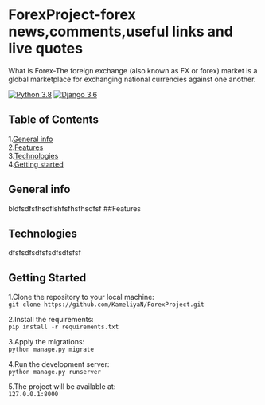 # ForexProject-forex news,comments,useful links and live quotes
What is Forex-The foreign exchange (also known as FX or forex) market is a global marketplace for exchanging national currencies against one another.

[![Python 3.8](https://img.shields.io/badge/python-3.8-green.svg)](https://www.python.org/)
[![Django 3.6](https://img.shields.io/badge/django-3.1.3-green.svg)](https://www.djangoproject.com/)

## Table of Contents
1.[General info](#general-info)\
2.[Features](#features)\
3.[Technologies](#technologies)\
4.[Getting started](#getting-started)
## General info
bldfsdfsfhsdflshfsfhsfhsdfsf
##Features
## Technologies
dfsfsdfsdfsfsdfsdfsfsf
## Getting Started
1.Clone the repository to your local machine:\
`git clone https://github.com/KameliyaN/ForexProject.git`

2.Install the requirements:\
`pip install -r requirements.txt`

3.Apply the migrations:\
`python manage.py migrate`
 
4.Run the development server:\
 `python manage.py runserver`

5.The project will be available at:\
 `127.0.0.1:8000`


